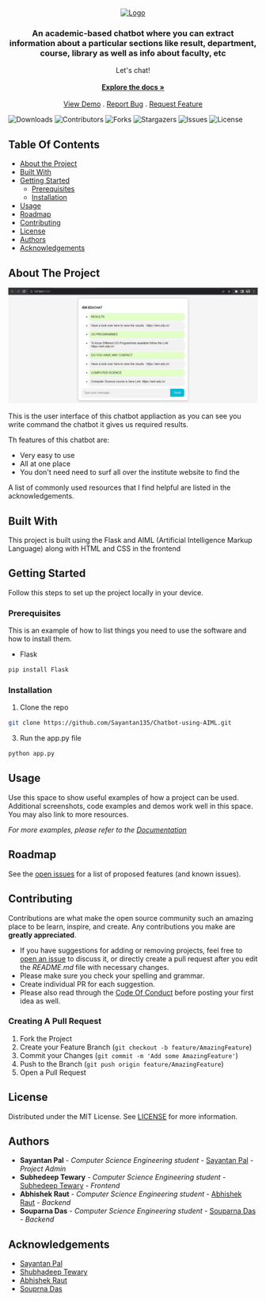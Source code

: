 <br/>
<p align="center">
  <a href="https://github.com/Sayantan135/Chatbot-using-AIML">
    <img src="https://www.kindpng.com/picc/m/179-1798038_chatbots-builder-pricing-crozdesk-free-chatbot-hd-png.png" alt="Logo" width="80" height="80">
  </a>

  <h3 align="center">An academic-based chatbot where you can extract information about a particular sections like result, department, course, library as well as info about faculty, etc</h3>

  <p align="center">
    Let's chat!
    <br/>
    <br/>
    <a href="https://github.com/Sayantan135/Chatbot-using-AIML"><strong>Explore the docs »</strong></a>
    <br/>
    <br/>
    <a href="https://github.com/Sayantan135/Chatbot-using-AIML">View Demo</a>
    .
    <a href="https://github.com/Sayantan135/Chatbot-using-AIML/issues">Report Bug</a>
    .
    <a href="https://github.com/Sayantan135/Chatbot-using-AIML/issues">Request Feature</a>
  </p>
</p>

![Downloads](https://img.shields.io/github/downloads/Sayantan135/Chatbot-using-AIML/total) ![Contributors](https://img.shields.io/github/contributors/Sayantan135/Chatbot-using-AIML?color=dark-green) ![Forks](https://img.shields.io/github/forks/Sayantan135/Chatbot-using-AIML?style=social) ![Stargazers](https://img.shields.io/github/stars/Sayantan135/Chatbot-using-AIML?style=social) ![Issues](https://img.shields.io/github/issues/Sayantan135/Chatbot-using-AIML) ![License](https://img.shields.io/github/license/Sayantan135/Chatbot-using-AIML) 

## Table Of Contents

* [About the Project](#about-the-project)
* [Built With](#built-with)
* [Getting Started](#getting-started)
  * [Prerequisites](#prerequisites)
  * [Installation](#installation)
* [Usage](#usage)
* [Roadmap](#roadmap)
* [Contributing](#contributing)
* [License](#license)
* [Authors](#authors)
* [Acknowledgements](#acknowledgements)

## About The Project

![Screen Shot](demo.jpeg)

This is the user interface of this chatbot appliaction as you can see you write command the chatbot it gives us required results. 

Th features of this chatbot are:

* Very easy to use
* All at one place
* You don't need need to surf all over the institute website to find the 


A list of commonly used resources that I find helpful are listed in the acknowledgements.

## Built With

This project is built using the Flask and AIML (Artificial Intelligence Markup Language) along with HTML and CSS in the frontend

## Getting Started

Follow this steps to set up the project locally in your device.

### Prerequisites

This is an example of how to list things you need to use the software and how to install them.

* Flask

```sh
pip install Flask
```

### Installation

1. Clone the repo

```sh
git clone https://github.com/Sayantan135/Chatbot-using-AIML.git
```

3. Run the app.py file

```sh
python app.py
```


## Usage

Use this space to show useful examples of how a project can be used. Additional screenshots, code examples and demos work well in this space. You may also link to more resources.

_For more examples, please refer to the [Documentation](https://example.com)_

## Roadmap

See the [open issues](https://github.com/Sayantan135/Chatbot-using-AIML/issues) for a list of proposed features (and known issues).

## Contributing

Contributions are what make the open source community such an amazing place to be learn, inspire, and create. Any contributions you make are **greatly appreciated**.
* If you have suggestions for adding or removing projects, feel free to [open an issue](https://github.com/Sayantan135/Chatbot-using-AIML/issues/new) to discuss it, or directly create a pull request after you edit the *README.md* file with necessary changes.
* Please make sure you check your spelling and grammar.
* Create individual PR for each suggestion.
* Please also read through the [Code Of Conduct](https://github.com/Sayantan135/Chatbot-using-AIML/blob/main/CODE_OF_CONDUCT.md) before posting your first idea as well.

### Creating A Pull Request

1. Fork the Project
2. Create your Feature Branch (`git checkout -b feature/AmazingFeature`)
3. Commit your Changes (`git commit -m 'Add some AmazingFeature'`)
4. Push to the Branch (`git push origin feature/AmazingFeature`)
5. Open a Pull Request

## License

Distributed under the MIT License. See [LICENSE](https://github.com/Sayantan135/Chatbot-using-AIML/blob/main/LICENSE.md) for more information.

## Authors

* **Sayantan Pal** - *Computer Science Engineering student* - [Sayantan Pal](https://github.com/sayantan135) - *Project Admin*
* **Subhedeep Tewary** - *Computer Science Engineering student* - [Subhedeep Tewary](https://github.com/SubhadeepTewary) - *Frontend*
* **Abhishek Raut** - *Computer Science Engineering student* - [Abhishek Raut](https://github.com/abhishek10200) - *Backend*
* **Souparna Das** - *Computer Science Engineering student* - [Souparna Das](https://github.com/souparnadas) - *Backend*

## Acknowledgements

* [Sayantan Pal](https://github.com/sayantan135/)
* [Shubhadeep Tewary](https://github.com/SubhadeepTewary)
* [Abhishek Raut](https://github.com/abhishek10200/)
* [Souprna Das](https://github.com/souparnadas)
